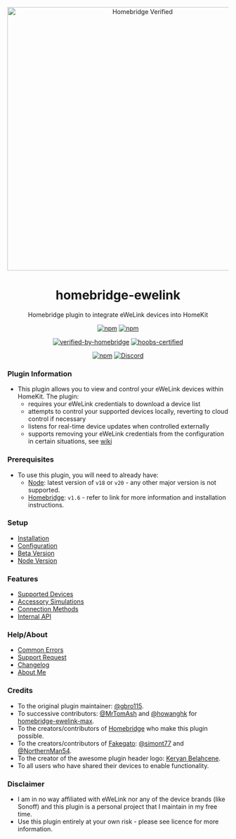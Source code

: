 <p align="center">
   <a href="https://github.com/homebridge-plugins/homebridge-ewelink"><img alt="Homebridge Verified" src="https://user-images.githubusercontent.com/43026681/101325266-63126600-3863-11eb-9382-4a2924f0e540.png" width="600px"></a>
</p>
<span align="center">

# homebridge-ewelink

Homebridge plugin to integrate eWeLink devices into HomeKit

[![npm](https://img.shields.io/npm/v/homebridge-ewelink/latest?label=latest)](https://www.npmjs.com/package/homebridge-ewelink)
[![npm](https://img.shields.io/npm/v/homebridge-ewelink/beta?label=beta)](https://github.com/homebridge-plugins/homebridge-ewelink/wiki/Beta-Version)

[![verified-by-homebridge](https://badgen.net/badge/homebridge/verified/purple)](https://github.com/homebridge/homebridge/wiki/Verified-Plugins)
[![hoobs-certified](https://badgen.net/badge/HOOBS/certified/yellow?label=hoobs)](https://plugins.hoobs.org/plugin/homebridge-ewelink)

[![npm](https://img.shields.io/npm/dt/homebridge-ewelink)](https://www.npmjs.com/package/homebridge-ewelink)
[![Discord](https://img.shields.io/discord/432663330281226270?color=728ED5&logo=discord&label=hb-discord)](https://discord.com/channels/432663330281226270/742733745743855627)

</span>

### Plugin Information

- This plugin allows you to view and control your eWeLink devices within HomeKit. The plugin:
  - requires your eWeLink credentials to download a device list
  - attempts to control your supported devices locally, reverting to cloud control if necessary
  - listens for real-time device updates when controlled externally
  - supports removing your eWeLink credentials from the configuration in certain situations, see [wiki](https://github.com/homebridge-plugins/homebridge-ewelink/wiki/Connection-Methods#lan-mode-without-ewelink-credentials)

### Prerequisites

- To use this plugin, you will need to already have:
  - [Node](https://nodejs.org): latest version of `v18` or `v20` - any other major version is not supported.
  - [Homebridge](https://homebridge.io): `v1.6` - refer to link for more information and installation instructions.

### Setup

- [Installation](https://github.com/homebridge-plugins/homebridge-ewelink/wiki/Installation)
- [Configuration](https://github.com/homebridge-plugins/homebridge-ewelink/wiki/Configuration)
- [Beta Version](https://github.com/homebridge/homebridge/wiki/How-to-Install-Alternate-Plugin-Versions)
- [Node Version](https://github.com/homebridge-plugins/homebridge-ewelink/wiki/Node-Version)

### Features

- [Supported Devices](https://github.com/homebridge-plugins/homebridge-ewelink/wiki/Supported-Devices)
- [Accessory Simulations](https://github.com/homebridge-plugins/homebridge-ewelink/wiki/Accessory-Simulations)
- [Connection Methods](https://github.com/homebridge-plugins/homebridge-ewelink/wiki/Connection-Methods)
- [Internal API](https://github.com/homebridge-plugins/homebridge-ewelink/wiki/Internal-API)

### Help/About

- [Common Errors](https://github.com/homebridge-plugins/homebridge-ewelink/wiki/Common-Errors)
- [Support Request](https://github.com/homebridge-plugins/homebridge-ewelink/issues/new/choose)
- [Changelog](https://github.com/homebridge-plugins/homebridge-ewelink/blob/latest/CHANGELOG.md)
- [About Me](https://github.com/sponsors/bwp91)

### Credits

- To the original plugin maintainer: [@gbro115](https://github.com/gbro115).
- To successive contributors: [@MrTomAsh](https://github.com/MrTomAsh) and [@howanghk](https://github.com/howanghk) for [homebridge-ewelink-max](https://github.com/howanghk/homebridge-ewelink).
- To the creators/contributors of [Homebridge](https://homebridge.io) who make this plugin possible.
- To the creators/contributors of [Fakegato](https://github.com/simont77/fakegato-history): [@simont77](https://github.com/simont77) and [@NorthernMan54](https://github.com/NorthernMan54).
- To the creator of the awesome plugin header logo: [Keryan Belahcene](https://www.instagram.com/keryan.me).
- To all users who have shared their devices to enable functionality.

### Disclaimer

- I am in no way affiliated with eWeLink nor any of the device brands (like Sonoff) and this plugin is a personal project that I maintain in my free time.
- Use this plugin entirely at your own risk - please see licence for more information.
